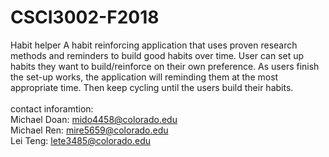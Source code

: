 # CSCI3002-F2018
Habit helper
A habit reinforcing application that uses proven research methods and reminders to build good habits over time. User can set up habits they want to build/reinforce on their own preference. As users finish the set-up works, the application will reminding them at the most appropriate time. Then keep cycling until the users build their habits.
<br />
<br />contact inforamtion:
<br />Michael Doan: mido4458@colorado.edu
<br />Michael Ren: mire5659@colorado.edu
<br />Lei Teng: lete3485@colorado.edu
